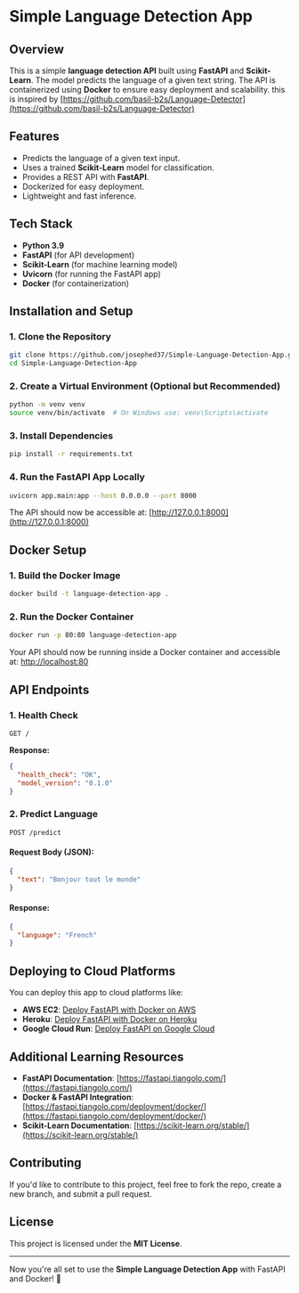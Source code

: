 # Simple Language Detection App

## Overview
This is a simple **language detection API** built using **FastAPI** and **Scikit-Learn**. The model predicts the language of a given text string. The API is containerized using **Docker** to ensure easy deployment and scalability.
this is inspired by [https://github.com/basil-b2s/Language-Detector](https://github.com/basil-b2s/Language-Detector)

## Features
- Predicts the language of a given text input.
- Uses a trained **Scikit-Learn** model for classification.
- Provides a REST API with **FastAPI**.
- Dockerized for easy deployment.
- Lightweight and fast inference.

## Tech Stack
- **Python 3.9**
- **FastAPI** (for API development)
- **Scikit-Learn** (for machine learning model)
- **Uvicorn** (for running the FastAPI app)
- **Docker** (for containerization)

## Installation and Setup
### 1. Clone the Repository
```sh
git clone https://github.com/josephed37/Simple-Language-Detection-App.git
cd Simple-Language-Detection-App
```

### 2. Create a Virtual Environment (Optional but Recommended)
```sh
python -m venv venv
source venv/bin/activate  # On Windows use: venv\Scripts\activate
```

### 3. Install Dependencies
```sh
pip install -r requirements.txt
```

### 4. Run the FastAPI App Locally
```sh
uvicorn app.main:app --host 0.0.0.0 --port 8000
```

The API should now be accessible at: [http://127.0.0.1:8000](http://127.0.0.1:8000)

## Docker Setup
### 1. Build the Docker Image
```sh
docker build -t language-detection-app .
```

### 2. Run the Docker Container
```sh
docker run -p 80:80 language-detection-app
```

Your API should now be running inside a Docker container and accessible at: [http://localhost:80](http://localhost:80)

## API Endpoints
### 1. Health Check
```http
GET /
```
**Response:**
```json
{
  "health_check": "OK",
  "model_version": "0.1.0"
}
```

### 2. Predict Language
```http
POST /predict
```
#### Request Body (JSON):
```json
{
  "text": "Bonjour tout le monde"
}
```
#### Response:
```json
{
  "language": "French"
}
```

## Deploying to Cloud Platforms
You can deploy this app to cloud platforms like:
- **AWS EC2**: [Deploy FastAPI with Docker on AWS](https://towardsdatascience.com/deploy-fastapi-on-aws-ec2-with-docker-9cf78a6c7198)
- **Heroku**: [Deploy FastAPI with Docker on Heroku](https://testdriven.io/blog/fastapi-docker-uvicorn/)
- **Google Cloud Run**: [Deploy FastAPI on Google Cloud](https://cloud.google.com/run/docs/quickstarts/build-and-deploy/deploy-python-service)

## Additional Learning Resources
- **FastAPI Documentation**: [https://fastapi.tiangolo.com/](https://fastapi.tiangolo.com/)
- **Docker & FastAPI Integration**: [https://fastapi.tiangolo.com/deployment/docker/](https://fastapi.tiangolo.com/deployment/docker/)
- **Scikit-Learn Documentation**: [https://scikit-learn.org/stable/](https://scikit-learn.org/stable/)

## Contributing
If you'd like to contribute to this project, feel free to fork the repo, create a new branch, and submit a pull request.

## License
This project is licensed under the **MIT License**.

---

Now you're all set to use the **Simple Language Detection App** with FastAPI and Docker! 🚀

